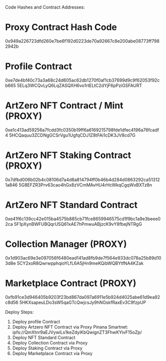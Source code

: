 Code Hashes and Contract Addresses:

# Proxy Contract Hash Code
0x949a226723dfd260e7be6f192d0223de70a92667c8e200abe08773ff7982942b

# Profile Contract
0xe7de4bf40c73a3a68c24d605ac62db1270f0af1cb37699d9c9f62053f92cb665
5ELq3WCQvLyQ6LqZASQXH6vo1rtELtC2dYjF6pPziGSFAURT

# ArtZero NFT Contract / Mint (PROXY)
0xe1c413ad59256a7fcdd3fc0350b19ff6a6169215798fde1dfec4196a76fcadf4
5HCQaquu3ZCDNgGCSrVgu1UgfqCDJ1Z8tFAi1cDK3JV8cd7G

# ArtZero NFT Staking Contract (PROXY)
0x7dfbd006b02b4c08106d7a4d8a814794ff0b46b4d284d0863292ca513121a846
5G8EFZR3Prv63cao4hGx8zVCmMAvHU4rHcWkqCgqWxBXTz8n

# ArtZero NFT Standard Contract
0xe41f6c139cc42e015ba4575b885cb71fce8659946575cd1f9bc1a9e3beee02ca
5F1pXynBWFUBQqrUSQ61xAE7hPmwuABjzcK9vY8fbejNTRgG

# Collection Manager (PROXY)
0x1d903ac69e3e097056f6480ead141ad8fb9de7f564e933dc078a25b89d103d8e
5CY2xoR8QwrwpphqioYLfL6A5jHn9meKQibWQBYtfNA4KZak

# Marketplace Contract (PROXY)
0xfb91ce3d946405b9203f23bd867da097a6911e5b924d4025abe61d9ea92c8d56
5HKXsapeuLDo3sW5qaGTcQwjcsJy9hNGskfRaxEv3C9fzpUP


Deploy Steps:
1. Deploy profile Contract
2. Deploy Artzero NFT Contract via Proxy
Pinana Smartnet: ipfs://QmXtnr9aEJVywiLs1keZdyiKbQwignZT3FhwKYivF15oZp/
3. Deploy NFT Standard Contract
4. Deploy Collection Contract via Proxy
5. Deploy Staking Contract via Proxy
6. Deploy Marketplace Contract via Proxy
